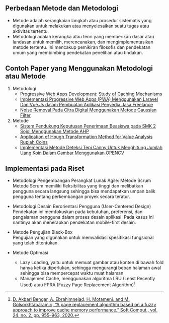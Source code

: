 ## Perbedaan Metode dan Metodologi
- Metode adalah serangkaian langkah atau prosedur sistematis yang digunakan untuk melakukan atau menyelesaikan suatu tugas atau aktivitas tertentu.
- Metodologi adalah kerangka atau teori yang memberikan dasar atau landasan untuk memilih, merencanakan, dan mengimplementasikan metode tertentu. Ini mencakup pemikiran filosofis dan pendekatan umum yang membimbing pendekatan penelitian atau tindakan.


## Contoh Paper yang Menggunakan Metodologi atau Metode
1. Metodologi
   - [Progressive Web Apps Development: Study of Caching Mechanisms](https://ieeexplore.ieee.org/abstract/document/9732313)
   - [Implementasi Progressive Web Apps (PWA) Menggunakan Laravel Dan Vue.Js dalam Pembuatan Aplikasi Penyedia Jasa Freelance](https://journal.sekawan-org.id/index.php/jtim/article/view/109)
   - [Noise Removal Pada Citra Digital Menggunakan Metode Gaussian Filter](https://repository.unsri.ac.id/61180/1/Proseeding-ARS.pdf)
2. Metode
   - [Sistem Pendukung Keputusan Penerimaan Beasiswa pada SMK 2 Sojol Menggunakan Metode AHP](https://jesik.web.id/index.php/jesik/article/view/86)
   - [Application of Hough Transformation Method for Value Analysis Rupiah Coins](https://penerbitadm.com/index.php/KOMITEK/article/view/855)
   - [Implementasi Metode Deteksi Tepi Canny Untuk Menghitung Jumlah Uang Koin Dalam Gambar Menggunakan OPENCV](https://journal.eng.unila.ac.id/index.php/jitet/article/view/3147)


## Implementasi pada Riset
- Metodologi Pengembangan Perangkat Lunak Agile: Metode Scrum
  <br> Metode Scrum memiliki fleksibilitas yang tinggi dan melibatkan pengguna secara langsung sehingga bisa mendapatkan umpan balik pengguna tentang perkembangan proyek secara teratur.

- Metodologi Desain Berorientasi Pengguna (User-Centered Design)
  <br> Pendekatan ini memfokuskan pada kebutuhan, preferensi, dan pengalaman pengguna dalam proses desain aplikasi. Pada kasus ini nantinya akan menerapkan pendekatan mobile-first desain.

- Metode Pengujian Black-Box
  <br> Pengujian yang digunakan untuk memvalidasi spesifikasi fungsional yang telah ditentukan.
  
- Metode Optimasi
  - Lazy Loading, yaitu untuk memuat gambar atau konten di bawah fold hanya ketika diperlukan, sehingga mengurangi beban halaman awal sehingga bisa mempercepat waktu muat halaman
  - Manajemen Cache, menggunakan algoritma  LRU (Least Recently Used) atau FPRA (Fuzzy Page Replacement Algorithm)[^1]
 

[^1]: [D. Akbari Bengar, A. Ebrahimnejad, H. Motameni, and M. Golsorkhtabaramiri, “A page replacement algorithm based on a fuzzy approach to improve cache memory performance,” Soft Comput., vol. 24, no. 2, pp. 955–963, 2020.](https://link.springer.com/article/10.1007/s00500-019-04624-w)
